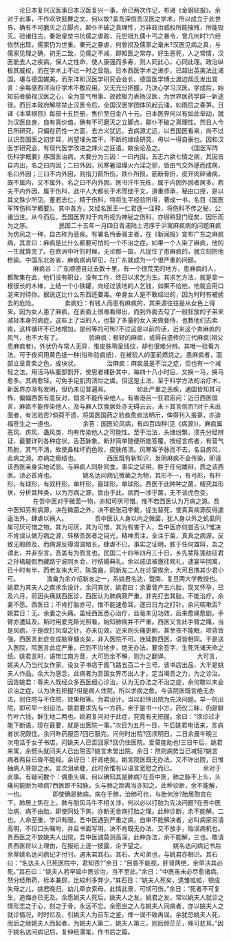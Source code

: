 <!-- { "loadSidebar": true } -->
　　论日本复兴汉医事日本汉医复兴一事，余已两次作记，布诸《金钢钻报》。余对于此事，不作欢欣鼓舞之文，何以故?盖吾深信吾汉医之学术，所以成立于此世界，确有不可磨灭之立脚点，颠仆不破之真理性，万非政治威权所能摧残，所能毁灭。验诸往古，秦始皇焚书坑儒之虐政，元世祖九儒十丐之暴令，曾几何时?六经依然出现，儒家仍为世重。秦元之暴虐，何曾损及儒家之毫末?汉医见病之真，与儒家见理之确，初无二致。见儒之不减，即知医之常存。好生恶死，人之常情，汉医能去人之疾病，保人之性命，使人康强而多寿，则人同此心，心同此理。政治纵极其威权，而在学术上不过一时之显隐。日本西医学术之进步，已超出英美法比诸国，堪与德国娓美。而东洋和汉医学研究会会长、德国医学博士渡边熙氏发出宣言：余每感西洋治疗学术不敷应用，又无充分把握，乃决心学习汉医。学成后，始知前者藐视汉医之心，全为意气甩事，故欲极力表扬汉医，为世界医药学辟一新途径。而日本政府解除禁止汉医令后，全国汉医学团体风起云涌，如雨后之春笋。日译《本草纲目》每部十五巨册，售价至日金八十元。日本医界何以有如此举动，就为汉医自身，自有真价值，确有不可磨灭之立脚点，颠仆不破之真理性。然日人今日所研究，只偏在药性一方面，去方义犹远，去病源尤远，以吾国医看来，尚不过认识吾国医之初步耳，尚望埋头苦干，不断的继续研究，毋以一得自豪也。因和汉医学研究会，有现代医学改进之烽火之狂语，故余论及之。
　　
　　《国医军阵伤科学概要》序国医治病，大要分为三因：一曰内因，五志六欲七情之病，其因皆自内出，名之曰内因；二曰外因，风寒暑湿燥火六淫之邪，皆由气交外感而成病，名曰外因；三曰不内外因，则指刀箭所伤，跌仆所损，筋断骨折，皮开肉碎诸病，既不属内，又不属外，名之曰不内外因。医书汗牛充栋，属于内因外因者居多。若夫不内外因，属于伤科，此中人大都长于术而绌于文，道重师承，秘由口授，是以其文殊少所见。董君志仁，精于伤科，特将生平经验所得，著成一书，名目《国医军阵伤科学概要》。其中各方，又经名医王一仁君逐一注释，将伤科不传之秘，公诸当世。从今而后。吾国医界对于向所视为神秘之伤科，亦得稍窥门径矣，因乐而为之序。
　　
　　民国二十五年一月四日青浦陆士谔序于沪寓麻疯病的问题麻疯为疠风之一种，自古称为恶疾。有署名怜香阁主者，在《新闻报》宣布广东之麻疯病，其言曰：麻疯是比什么都要可怕的一个不治之症。如果一个人染了麻疯，他的一生就算完了。在欧洲中叶的时候，无论那一国，凡捉住了患麻疯的，就立刻把他枪毙。中国东北各省，麻疯病尚罕见，在广东就成为一个很严重的问题。
　　
　　麻疯谷：广东顺德县过去数十里，有一个很荒芜的地方，患麻疯的人，都聚集在此，他们没有职业，没有工作，终日以求乞为生。其求乞方法，就是拿一根很长的木棒，上结一个小铁罐，向经过该地的人乞钱，如果不给他，他就会用口涎来对待你。据说这比什么东西还要毒。单身女人是不敢经过的，因为时时有被掳去的危险。
　　
　　卖疯妇：有钱人而患有麻疯的，其来源往往是从女色上得来。因为女人患了麻疯，在表面上很难看得出，而到外面去勾了一般狂放的子弟来减轻本身的病症，这些上了当的人，也娶了多量的女人来做妾侍，也教他们去卖疯，这样循环不已地增加，是何等的可怖?不过这是以前的话，近来这个卖麻疯的风气，也不大有了。
　　
　　验麻疯：极轻的麻疯，或得自遗传的三代麻疯(祖父患麻疯者)，外状仍与常人无异，惟皮肤稍呈线纹，却也很难分辨。其唯一验看方法，可于夜间用黄色纸一种(俗称验疯纸)，在被验人的面前燃烧之。患麻疯者，面部立呈青紫之色，成块状。
　　
　　治麻疯：麻疯虽是不治之症，但也有一个减轻之法，用活马纵腹部割开，使思者裸卧其中，每四十八小时后，又换一马，换马愈多。其病愈轻，可免手足肌肉溃烂之虞。但这是土法，至于科学方法的治疗术，新医界亦渐有发明，但仍未见普遍耳。
　　
　　如此严重之恶疾，通国皆知其可怖，偏偏西医有意反对，倡言不能传染他人。有香港吕一狂君函问：近日西医倡言，麻疯不能传染他人，及与麻人饮食居处亦无碍云云，未卜其言信否?对于未出面者，有法验否?倘荷不遗，将国医国药之验疯愈疯法明示，俾得刊入报章，亦造福苍生之一道也。
　　
　　余答：国医论风病，有四百四种(见《病源》)，麻疯属恶风、疠风、蛊风类，均有传染他人之可能性。至于治法，头绪纷繁，须先分经辨证，最要详列各种症状，舌苔脉象。断非简单随便所能答覆。按经言疠者，有营气热胕，其气不清，故使鼻柱坏而色败，皮肤疡溃。风寒客予脉而不去，名目疠风，此病之源，亦病之瘾结也。
　　
　　西医既有新知识，发明麻疯不会传染，即请该西医亲身实地试验。与麻疯人同卧同食，事实之证明，胜于任何雄辩，质之该西医。谅必首肯也。
　　
　　姚名达问病记微菌之为物，其形不一，有弓形，有杆形，有球形，有双杆形，单杆形，最球形，单球形。西医于此种种之菌，精究其形状，分析其种类，以为万病之源，皆由乎此。病而一涉乎菌，无不谈虎色变。
　　
　　在吾中医对于微菌一物，亦知可厌可憎。惟不若西医认为万病之源。吾中医知另有病源，决在微菌之外，决不能张冠李戴，捉生替死，使真真病源反得邋遥法外，肆虐以祸人。
　　
　　吾中医认人身以内之微菌，犹人身以外之虮虱同属可厌可憎之物。其为可厌，其为可憎，其为有害于人，吾中医亦何尝否认?惟决不肯误认做万病之源，转移吾医者之目光，精神贯注，全注于菌，真真之病源，反致无暇顾及，而病源反得潜滋暗长，肆虐不已。事实之证明，胜于任何雄辩，吾之谓此，并非空言，吾盖有为而言也。民国二十四年四月三十日，乡先辈陈莲舫征君之孙橘璇假西藏路宁波同乡会，行结婚典礼，余以戚谊被邀往观礼，逮宴毕回寓，已十时有半，而老友朱大可、陈澹龠，同新友二人在诊室俟余，大可且携其少君小可。
　　
　　澹龠为余介绍新友之一，系姚君名达，暨南、复旦两大学教授也。姚君为其夫人之疾求余设计，余问其状，姚君曰：余妻曾产五六胎，现又怀孕，已及六月，前因头痛就西医诊，西医认为肺病颇严重，非先打去其胎，不能治疗。余妻不愿。西医日；不肯打胎亦可，惟不能速愈耳。遂日日为之打针。余问咳嗽否?姚君日：无。余妻之头痛。虽经西医悉心治疗，丝毫未见功效，后来愈痛愈剧，手臂亦遭延及。斯时用爱克斯光照看，始知肺病并不严重。西医又言此手臂之痛，当是风病，于是改打风湿之针，亦未见效。近来则头痛更剧，甚至夜不能眠，项背皆强，西医言此症变成脑脊髓炎矣，非入医院不可。连延数西医，语皆相同。于是送入医院，院医言此症严重，已到不治地步，绝无办法，要余签字，生死凭诸天命之纸。姚君言时，语带江南方音，大可恐余不解，则为之翻译。
　　
　　大可言，姚夫人乃当代女作家，设女子书店于霞飞路五百二十三号。该书店出品，大半是姚夫人作品。余大为感念，此病者为吾国女界杰出人才，定当竭吾之力，为之诊治。因告姚君：尊夫人既经众多西医细心诊治，认为无办法之不治之症，余何敢以未会诊治之症，认为决有把握?但是病人住院。所以求病之愈。今该院医既言绝无办法，则住院与不住院，效果相等。为君设计，当以赶快出院为先决问题。早一刻出院，即可早一刻设法。姚君要求先与一方药，余于是书一小方，药仅二昧，仍是鲜竹叶六钱，鲜生地二两也。姚君复问对于此症，究竟有无把握。余曰：“须诊过才能下断语。现在最要，就是出医院一事。”次日为五月一日，午后姚君电话来，言病者状况颇佳。余问昨药服否?回已服完。问何时出院?回须明日。二日余晨午晚三次电话于女子书店，问姚夫人已否回家?回仍住医院。爱莫能助也!三日午后，姚君来寓，余劈头就问夫人已出院否?姚言未曾出院。余日：然则病势当已减轻?姚言病者两目已昏不能视。余讶日：肝肾绝矣。姚言院医既无办法，又不许出院，日惟抽病人脊部之水。言次泪承睫，此时余惟有以语言宽慰之而已。
　　
　　余对于此事。有疑问数个：偶患头痛，何以确知其是肺病?在吾中医，肺之脉不上头，头痛何能断为啼病?西医即不知脉，头与肺之距离当亦知之。此种诊断，余不能解，一也。
　　
　　即使确是肺病。病在于肺，治肺可也，与胎何涉?胎居胞宫在下，肺居上焦在上。肺与胎风马牛不相关涉，何以必以打胎为先决问题?在吾中医治病，病不由胎，即使同处下焦，亦断无舍病打胎之理。此种诊断，余不能解。二也。人命至重，学识有限，吾中医遇到严重之病，自审不能解决者，必叫病家另请高明，不但口头嘱咐，并且书面写明，决不肯既无办法，又不放手，贻误病机也。贵西医之不放姚夫人出院，吾中医诚莫测高深，此种办法，余不能解，三也。敢请贵西医将以上理由，在报纸上逐一披露，企予望之。
　　
　　姚名达问病记书后余草姚名达问病记才付刊，遇朱君其石。其石，大可弟也，与姚君亦相识。其石曰：“名达夫人已死医院中，君知否?”余日：“目昏不能视，肝肾两绝，余早决其必死。”其石曰：“姚夫人若早延中医诊治，当不至此。”余日：“中医虽未必尽愈诸病。然分经用药，标本兼顾，比较利多弊少。”其石日：“姚夫人死矣，遗雏呱呱，顿成失母之儿，姚君晚归，幼儿牵衣索母，此情此景，可悯可伤。”余日：“死者不可复生，追悔亦已无及。余愿姚夫人死后。姚夫人之友。姚君之友，常以姚夫人就诊之情形志之于心，刻之于骨，永远不忘。余愿世之人与姚夫人同病者，亦以姚夫人之就诊情况，时时忆及，引姚夫人为前车之鉴，俾一误不致再误。余犹恐姚夫人死，而后之继姚夫人而起者，为姚夫人第二，姚夫人第三，则后顾茫茫，殊可悲耳。”因于姚名达问病记后，复伸纸濡笔，作书后之篇。
　　
